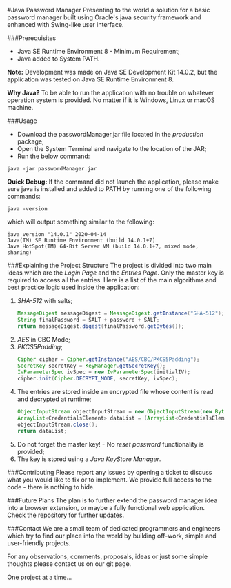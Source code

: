 #Java Password Manager
Presenting to the world a solution for a basic password manager built using Oracle's java security framework and enhanced with Swing-like user interface.

###Prerequisites
* Java SE Runtime Environment 8 - Minimum Requirement;
* Java added to System PATH.

**Note:** Development was made on Java SE Development Kit 14.0.2, but the application was tested on Java SE Runtime Environment 8.

**Why Java?** To be able to run the application with no trouble on whatever operation system is provided. No matter if it is Windows, Linux or macOS machine.

###Usage
* Download the passwordManager.jar file located in the *production* package;
* Open the System Terminal and navigate to the location of the JAR;
* Run the below command:
```
java -jar passwordManager.jar
```

**Quick Debug:** If the command did not launch the application, please make sure java is installed and added to PATH by running one of the following commands:
```
java -version
```
which will output something similar to the following:
```
java version "14.0.1" 2020-04-14
Java(TM) SE Runtime Environment (build 14.0.1+7)
Java HotSpot(TM) 64-Bit Server VM (build 14.0.1+7, mixed mode, sharing)
```

###Explaining the Project Structure
The project is divided into two main ideas which are the *Login Page* and the *Entries Page*. Only the master key is required to access all the entries. 
Here is a list of the main algorithms and best practice logic used inside the application:
1. *SHA-512* with salts;
    ```java
    MessageDigest messageDigest = MessageDigest.getInstance("SHA-512");
    String finalPassword = SALT + password + SALT;
    return messageDigest.digest(finalPassword.getBytes());
    ```
1. *AES* in CBC Mode;
1. *PKCS5Padding*;
    ```java
    Cipher cipher = Cipher.getInstance("AES/CBC/PKCS5Padding");
    SecretKey secretKey = KeyManager.getSecretKey();
    IvParameterSpec ivSpec = new IvParameterSpec(initialIV);
    cipher.init(Cipher.DECRYPT_MODE, secretKey, ivSpec);
    ```
1. The entries are stored inside an encrypted file whose content is read and decrypted at runtime;
    ```java
    ObjectInputStream objectInputStream = new ObjectInputStream(new ByteArrayInputStream(decryptContent(inputFilePath)));
    ArrayList<CredentialsElement> dataList = (ArrayList<CredentialsElement>) objectInputStream.readObject();
    objectInputStream.close();
    return dataList;
    ```
1. Do not forget the master key! - No *reset password* functionality is provided;
1. The key is stored using a *Java KeyStore Manager*.

###Contributing
Please report any issues by opening a ticket to discuss what you would like to fix or to implement.
We provide full access to the code - there is nothing to hide.

###Future Plans
The plan is to further extend the password manager idea into a browser extension, or maybe a fully functional web application. Check the repository for further updates.

###Contact
We are a small team of dedicated programmers and engineers which try to find our place into the world by building off-work, simple and user-friendly projects.

For any observations, comments, proposals, ideas or just some simple thoughts please contact us on our git page.

One project at a time... 